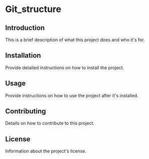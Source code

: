 # Git_structure

## Introduction

This is a brief description of what this project does and who it's for.

## Installation

Provide detailed instructions on how to install the project.

## Usage

Provide instructions on how to use the project after it's installed.

## Contributing

Details on how to contribute to this project.

## License

Information about the project's license.

